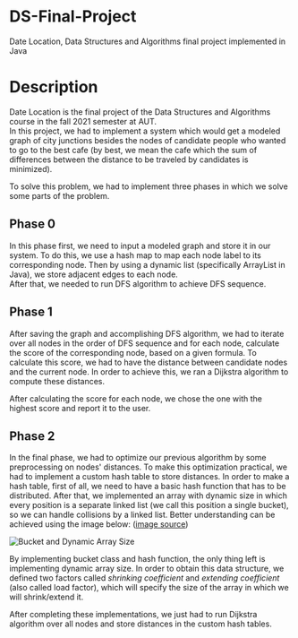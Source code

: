 # DS-Final-Project
Date Location, Data Structures and Algorithms final project implemented in Java

# Description
Date Location is the final project of the Data Structures and Algorithms course in the fall 2021 semester at AUT.  
In this project, we had to implement a system which would get a modeled graph of city junctions besides the nodes of candidate people who wanted to go to the best cafe (by best, we mean the cafe which the sum of differences between the distance to be traveled by candidates is minimized).

To solve this problem, we had to implement three phases in which we solve some parts of the problem.

## Phase 0
In this phase first, we need to input a modeled graph and store it in our system. To do this, we use a hash map to map each node label to its corresponding node. Then by using a dynamic list (specifically ArrayList in Java), we store adjacent edges to each node.  
After that, we needed to run DFS algorithm to achieve DFS sequence.

## Phase 1
After saving the graph and accomplishing DFS algorithm, we had to iterate over all nodes in the order of DFS sequence and for each node, calculate the score of the corresponding node, based on a given formula. To calculate this score, we had to have the distance between candidate nodes and the current node. In order to achieve this, we ran a Dijkstra algorithm to compute these distances.  

After calculating the score for each node, we chose the one with the highest score and report it to the user.

## Phase 2
In the final phase, we had to optimize our previous algorithm by some preprocessing on nodes' distances. To make this optimization practical, we had to implement a custom hash table to store distances. In order to make a hash table, first of all, we need to have a basic hash function that has to be distributed. After that, we implemented an array with dynamic size in which every position is a separate linked list (we call this position a single bucket), so we can handle collisions by a linked list. Better understanding can be achieved using the image below: ([image source](https://javabypatel.blogspot.com/2015/10/what-is-load-factor-and-rehashing-in-hashmap.html))   

![Bucket and Dynamic Array Size](https://1.bp.blogspot.com/-X3daZdPE2sg/XvIa8Yyi9FI/AAAAAAAACck/JOGsZvXpvZ8HLgs5fU1U5n6GfsLmb6GfgCLcBGAsYHQ/s1600/how-hashmap-works-internally-with-significance-of-load-factor-limit.jpg)

By implementing bucket class and hash function, the only thing left is implementing dynamic array size. In order to obtain this data structure, we defined two factors called _shrinking coefficient_ and _extending coefficient_ (also called load factor), which will specify the size of the array in which we will shrink/extend it.

After completing these implementations, we just had to run Dijkstra algorithm over all nodes and store distances in the custom hash tables.

